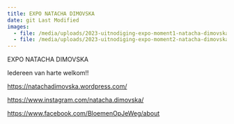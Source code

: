```yaml
---
title: EXPO NATACHA DIMOVSKA
date: git Last Modified
images:
  - file: /media/uploads/2023-uitnodiging-expo-moment1-natacha-dimovska.jpg
  - file: /media/uploads/2023-uitnodiging-expo-moment2-natacha-dimovska.jpg
---
```

E﻿XPO NATACHA DIMOVSKA

I﻿edereen van harte welkom!!

<https://natachadimovska.wordpress.com/>

<https://www.instagram.com/natacha.dimovska/>

<https://www.facebook.com/BloemenOpJeWeg/about>